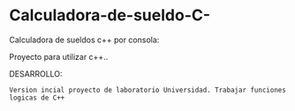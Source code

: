 # Calculadora-de-sueldo-C-

Calculadora de sueldos c++ por consola:

Proyecto para utilizar c++..

DESARROLLO:

    Version incial proyecto de laboratorio Universidad. Trabajar funciones logicas de C++
